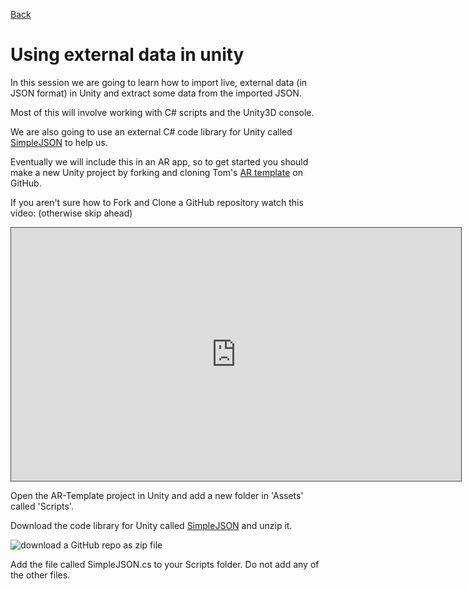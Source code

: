 [Back](https://uwetom.github.io/media-production-worksheets)

# Using external data in unity 
In this session we are going to learn how to import live, external data (in JSON format) in Unity and extract  some data from the imported JSON.  

Most of this will involve working with C# scripts and the Unity3D console.

We are also going to use an external C# code library for Unity called [SimpleJSON](https://github.com/Bunny83/SimpleJSON) to help us.

Eventually we will include this in an AR app, so to get started you should make a new Unity project by forking and cloning Tom's [AR template](https://github.com/uwetom/AR-Template) on GitHub.

If you aren't sure how to Fork and Clone a GitHub repository watch this video: (otherwise skip ahead)

<iframe src="https://uwe.cloud.panopto.eu/Panopto/Pages/Embed.aspx?id=7bf90f82-466e-4255-a7c2-b27b0117b82a&autoplay=false&offerviewer=true&showtitle=true&showbrand=true&captions=false&interactivity=all" height="405" width="720" style="border: 1px solid #464646;" allowfullscreen allow="autoplay" aria-label="Panopto Embedded Video Player" aria-description="MP fork and clone 5 February 2025 at 16:54:57" ></iframe>

Open the AR-Template project in Unity and add a new folder in 'Assets' called 'Scripts'.

Download the code library for Unity called [SimpleJSON](https://github.com/Bunny83/SimpleJSON) and unzip it.

![download a GitHub repo as zip file](https://uwetom.github.io/media-production-worksheets/wk15-using-external-data/images/download-repo.png)

Add the file called SimpleJSON.cs to your Scripts folder. Do not add any of the other files.



<!--stackedit_data:
eyJoaXN0b3J5IjpbLTE5MDQ4ODk1MTQsLTEyOTg0MTM5NjIsOT
kxOTI3NywtNzMwNzg4NjY1LC0xOTM2NzY4NzgsLTMxNjMxNTgw
MSwxNTAzNTc2MzI2LDE2MjE4NDI2NjcsLTE0ODU5NDIyMTRdfQ
==
-->